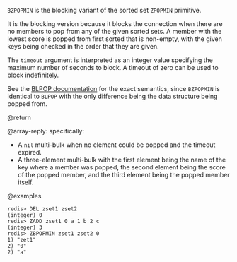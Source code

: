 `BZPOPMIN` is the blocking variant of the sorted set `ZPOPMIN` primitive.

It is the blocking version because it blocks the connection when there are no
members to pop from any of the given sorted sets.
A member with the lowest score is popped from first sorted that is non-empty,
with the given keys being checked in the order that they are given.

The `timeout` argument is interpreted as an integer value specifying the maximum
number of seconds to block. A timeout of zero can be used to block indefinitely.

See the [BLPOP documentation][cl] for the exact semantics, since `BZPOPMIN` is
identical to `BLPOP` with the only difference being the data structure being
popped from.

[cl]: /commands/blpop

@return

@array-reply: specifically:

* A `nil` multi-bulk when no element could be popped and the timeout expired.
* A three-element multi-bulk with the first element being the name of the key
  where a member was popped, the second element being the score of the popped
  member, and the third element being the popped member itself.

@examples

```
redis> DEL zset1 zset2
(integer) 0
redis> ZADD zset1 0 a 1 b 2 c
(integer) 3
redis> ZBPOPMIN zset1 zset2 0
1) "zet1"
2) "0"
2) "a"
```
